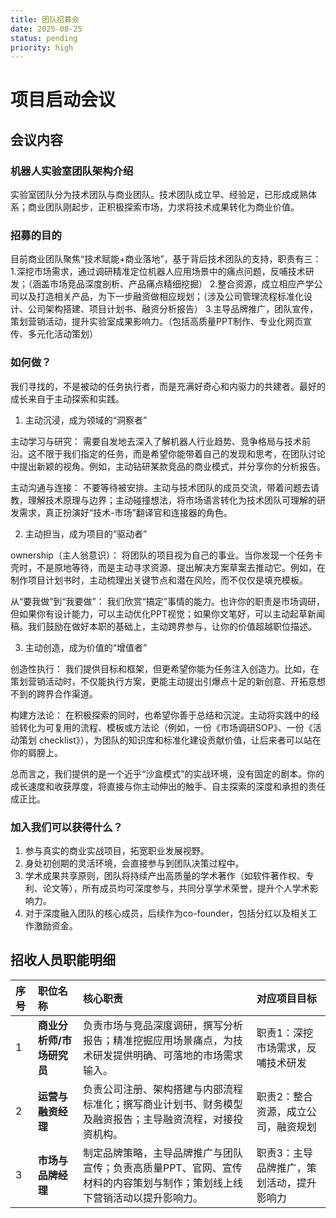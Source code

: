 ```yaml
---
title: 团队招募会
date: 2025-08-25
status: pending
priority: high
---
```


# 项目启动会议

## 会议内容

### 机器人实验室团队架构介绍

实验室团队分为技术团队与商业团队。技术团队成立早、经验足，已形成成熟体系；商业团队刚起步，正积极探索市场，力求将技术成果转化为商业价值。

### 招募的目的

目前商业团队聚焦“技术赋能+商业落地”，基于背后技术团队的支持，职责有三：
1.深挖市场需求，通过调研精准定位机器人应用场景中的痛点问题，反哺技术研发；（涵盖市场竞品深度剖析、产品痛点精细挖掘）
2.整合资源，成立相应产学公司以及打造相关产品，为下一步融资做相应规划；（涉及公司管理流程标准化设计、公司架构搭建、项目计划书、融资分析报告）
3.主导品牌推广，团队宣传，策划营销活动，提升实验室成果影响力。（包括高质量PPT制作、专业化网页宣传、多元化活动策划）

### 如何做？

我们寻找的，不是被动的任务执行者，而是充满好奇心和内驱力的共建者。最好的成长来自于主动探索和实践。

1. 主动沉浸，成为领域的“洞察者”

主动学习与研究： 需要自发地去深入了解机器人行业趋势、竞争格局与技术前沿。这不限于我们指定的任务，而是希望你能带着自己的发现和思考，在团队讨论中提出新颖的视角。例如，主动钻研某款竞品的商业模式，并分享你的分析报告。

主动沟通与连接： 不要等待被安排。主动与技术团队的成员交流，带着问题去请教，理解技术原理与边界；主动碰撞想法，将市场语言转化为技术团队可理解的研发需求，真正扮演好“技术-市场”翻译官和连接器的角色。

2. 主动担当，成为项目的“驱动者”

ownership（主人翁意识）： 将团队的项目视为自己的事业。当你发现一个任务卡壳时，不是原地等待，而是主动寻求资源、提出解决方案草案去推动它。例如，在制作项目计划书时，主动梳理出关键节点和潜在风险，而不仅仅是填充模板。

从“要我做”到“我要做”： 我们欣赏“搞定”事情的能力。也许你的职责是市场调研，但如果你有设计能力，可以主动优化PPT视觉；如果你文笔好，可以主动起草新闻稿。我们鼓励在做好本职的基础上，主动跨界参与，让你的价值超越职位描述。

3. 主动创造，成为价值的“增值者”

创造性执行： 我们提供目标和框架，但更希望你能为任务注入创造力。比如，在策划营销活动时，不仅能执行方案，更能主动提出引爆点十足的新创意、开拓意想不到的跨界合作渠道。

构建方法论： 在积极探索的同时，也希望你善于总结和沉淀。主动将实践中的经验转化为可复用的流程、模板或方法论（例如，一份《市场调研SOP》、一份《活动策划 checklist》），为团队的知识库和标准化建设贡献价值，让后来者可以站在你的肩膀上。

总而言之，我们提供的是一个近乎“沙盒模式”的实战环境，没有固定的剧本。你的成长速度和收获厚度，将直接与你主动伸出的触手、自主探索的深度和承担的责任成正比。


### 加入我们可以获得什么？

1. 参与真实的商业实战项目，拓宽职业发展视野。
2. 身处初创期的灵活环境，会直接参与到团队决策过程中。
3. 学术成果共享原则，团队将持续产出高质量的学术著作（如软件著作权、专利、论文等），所有成员均可深度参与，共同分享学术荣誉，提升个人学术影响力。
4. 对于深度融入团队的核心成员，后续作为co-founder，包括分红以及相关工作激励资金。

## 招收人员职能明细


| 序号 | 职位名称                  | 核心职责                                                     | 对应项目目标                              |
| :--- | :------------------------ | :----------------------------------------------------------- | :---------------------------------------- |
| 1    | **商业分析师/市场研究员** | 负责市场与竞品深度调研，撰写分析报告；精准挖掘应用场景痛点，为技术研发提供明确、可落地的市场需求输入。 | 职责1：深挖市场需求，反哺技术研发         |
| 2    | **运营与融资经理**        | 负责公司注册、架构搭建与内部流程标准化；撰写商业计划书、财务模型及融资报告；主导融资流程，对接投资机构。 | 职责2：整合资源，成立公司，融资规划       |
| 3    | **市场与品牌经理**        | 制定品牌策略，主导品牌推广与团队宣传；负责高质量PPT、官网、宣传材料的内容策划与制作；策划线上线下营销活动以提升影响力。 | 职责3：主导品牌推广，策划活动，提升影响力 |